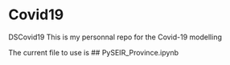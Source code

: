 # Covid19
DSCovid19 
This is my personnal repo for the Covid-19 modelling

The current file to use is ## PySEIR_Province.ipynb
